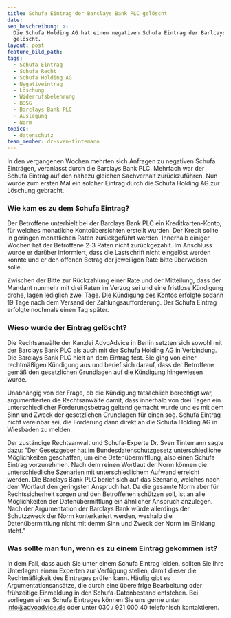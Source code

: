 ```yaml
---
title: Schufa Eintrag der Barclays Bank PLC gelöscht
date:
seo_beschreibung: >-
  Die Schufa Holding AG hat einen negativen Schufa Eintrag der Barlcays Bank PLC
  gelöscht.
layout: post
feature_bild_path:
tags:
  - Schufa Eintrag
  - Schufa Recht
  - Schufa Holding AG
  - Negativeintrag
  - Löschung
  - Widerrufsbelehrung
  - BDSG
  - Barclays Bank PLC
  - Auslegung
  - Norm
topics:
  - datenschutz
team_member: dr-sven-tintemann
---
```



In den vergangenen Wochen mehrten sich Anfragen zu negativen Schufa Eintr&auml;gen, veranlasst durch die Barclays Bank PLC. Mehrfach war der Schufa Eintrag auf den nahezu gleichen Sachverhalt zur&uuml;ckzuf&uuml;hren. Nun wurde zum ersten Mal ein solcher Eintrag durch die Schufa Holding AG zur L&ouml;schung gebracht.

### **Wie kam es zu dem Schufa Eintrag?**

Der Betroffene unterhielt bei der Barclays Bank PLC ein Kreditkarten-Konto, f&uuml;r welches monatliche Konto&uuml;bersichten erstellt wurden. Der Kredit sollte in geringen monatlichen Raten zur&uuml;ckgef&uuml;hrt werden. Innerhalb einiger Wochen hat der Betroffene 2-3 Raten nicht zur&uuml;ckgezahlt. Im Anschluss wurde er dar&uuml;ber informiert, dass die Lastschrift nicht eingel&ouml;st werden konnte und er den offenen Betrag der jeweiligen Rate bitte &uuml;berweisen solle.&nbsp;

Zwischen der Bitte zur R&uuml;ckzahlung einer Rate und der Mitteilung, dass der Mandant nunmehr mit drei Raten im Verzug sei und eine fristlose K&uuml;ndigung drohe, lagen lediglich zwei Tage. Die K&uuml;ndigung des Kontos erfolgte sodann 19 Tage nach dem Versand der Zahlungsaufforderung. Der Schufa Eintrag erfolgte nochmals einen Tag sp&auml;ter.

### **Wieso wurde der Eintrag gel&ouml;scht?**

Die Rechtsanw&auml;lte der Kanzlei AdvoAdvice in Berlin setzten sich sowohl mit der Barclays Bank PLC als auch mit der Schufa Holding AG in Verbindung. Die Barclays Bank PLC hielt an dem Eintrag fest. Sie ging von einer rechtm&auml;&szlig;igen K&uuml;ndigung aus und berief sich darauf, dass der Betroffene gem&auml;&szlig; den gesetzlichen Grundlagen auf die K&uuml;ndigung hingewiesen wurde.

Unabh&auml;ngig von der Frage, ob die K&uuml;ndigung tats&auml;chlich berechtigt war, argumentierten die Rechtsanw&auml;lte damit, dass innerhalb von drei Tagen ein unterschiedlicher Forderungsbetrag geltend gemacht wurde und es mit dem Sinn und Zweck der gesetzlichen Grundlagen f&uuml;r einen sog. Schufa Eintrag nicht vereinbar sei, die Forderung dann direkt an die Schufa Holding AG in Wiesbaden zu melden.

Der zust&auml;ndige Rechtsanwalt und Schufa-Experte Dr. Sven Tintemann sagte dazu: "Der Gesetzgeber hat im Bundesdatenschutzgesetz unterschiedliche M&ouml;glichkeiten geschaffen, um eine Daten&uuml;bermittlung, also einen Schufa Eintrag vorzunehmen. Nach dem reinen Wortlaut der Norm k&ouml;nnen die unterschiedliche Szenarien mit unterschiedlichem Aufwand erreicht werden. Die Barclays Bank PLC berief sich auf das Szenario, welches nach dem Wortlaut den geringsten Anspruch hat. Da die gesamte Norm aber f&uuml;r Rechtssicherheit sorgen und den Betroffenen sch&uuml;tzen soll, ist an alle M&ouml;glichkeiten der Daten&uuml;bermittlung ein &auml;hnlicher Anspruch anzulegen. Nach der Argumentation der Barclays Bank w&uuml;rde allerdings der Schutzzweck der Norm konterkariert werden, weshalb die Daten&uuml;bermittlung nicht mit demm Sinn und Zweck der Norm im Einklang steht."

### **Was sollte man tun, wenn es zu einem Eintrag gekommen ist?**

In dem Fall, dass auch Sie unter einem Schufa Eintrag leiden, sollten Sie Ihre Unterlagen einem Experten zur Verf&uuml;gung stellen, damit dieser die Rechtm&auml;&szlig;igkeit des Eintrages pr&uuml;fen kann. H&auml;ufig gibt es Argumentationsans&auml;tze, die durch eine &uuml;bereifrige Bearbeitung oder fr&uuml;hzeitige Einmeldung in den Schufa-Datenbestand entstehen. Bei vorliegen eines Schufa Eintrages k&ouml;nnen Sie uns gerne unter info@advoadvice.de oder unter 030 / 921 000 40 telefonisch kontaktieren.